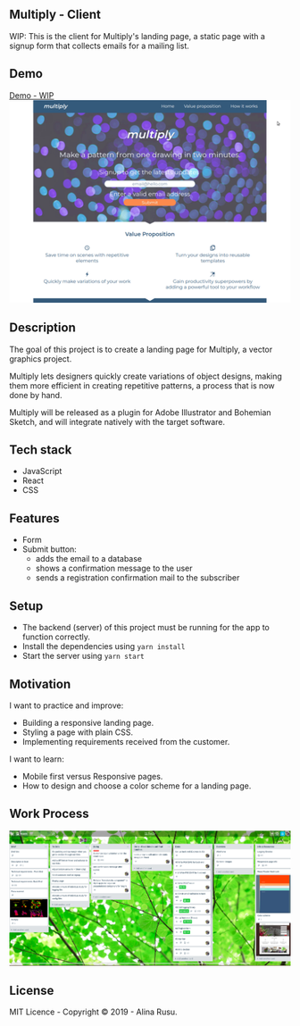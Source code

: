 ## Multiply - Client

WIP: This is the client for Multiply's landing page, a static page with a signup form that collects emails for a mailing list.

## Demo
[Demo - WIP](https://multiply-landing-page.netlify.app/)
![](WIP-demo.gif)

## Description

The goal of this project is to create a landing page for Multiply, a vector graphics project. 

Multiply lets designers quickly create variations of object designs, making them more efficient in creating repetitive patterns, a process that is now done by hand.

Multiply will be released as a plugin for Adobe Illustrator and Bohemian Sketch, and will integrate natively with the target software.

## Tech stack

* JavaScript
* React
* CSS

## Features

* Form 
* Submit button:
   * adds the email to a database 
   * shows a confirmation message to the user
   * sends a registration confirmation mail to the subscriber 

## Setup

* The backend (server) of this project must be running for the app to function correctly.
* Install the dependencies using `yarn install`
* Start the server using `yarn start`

## Motivation

I want to practice and improve:
* Building a responsive landing page.
* Styling a page with plain CSS.
* Implementing requirements received from the customer.

I want to learn:
* Mobile first versus Responsive pages.
* How to design and choose a color scheme for a landing page. 

## Work Process
![](work-process.png)

## License

MIT Licence - Copyright &copy; 2019 - Alina Rusu.

